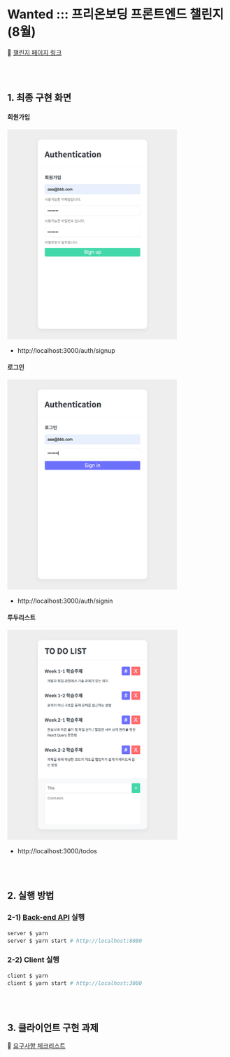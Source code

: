 # Wanted ::: 프리온보딩 프론트엔드 챌린지 (8월)

🔗 [챌린지 페이지 링크](https://www.wanted.co.kr/events/pre_challenge_fe_1?utm_source=email&utm_medium=braze_career&utm_campaign=career_pre_challenge_fe_1)

<br/><br/>

## 1. 최종 구현 화면


#### 회원가입
<img src=".\img\signup.png" alt="signup" height="480" /><br/>
- http://localhost:3000/auth/signup

#### 로그인
<img src=".\img\signin.png" alt="signin" height="480" /><br/>
- http://localhost:3000/auth/signin

#### 투두리스트
<img src=".\img\todo.png" alt="todo" height="480" /><br/>
- http://localhost:3000/todos

<br/><br/>

## 2. 실행 방법

### 2-1) [Back-end API](./server/README.md) 실행

```bash
server $ yarn  
server $ yarn start # http://localhost:8080  
```

### 2-2) Client 실행
```bash
client $ yarn
client $ yarn start # http://localhost:3000
```

<br/><br/>

## 3. 클라이언트 구현 과제

🔗 [요구사항 체크리스트](./Requirements.md)




